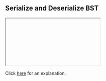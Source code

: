 ##  Serialize and Deserialize BST 

<iframe></iframe>

Click [here](Explanation.md) for an explanation.

